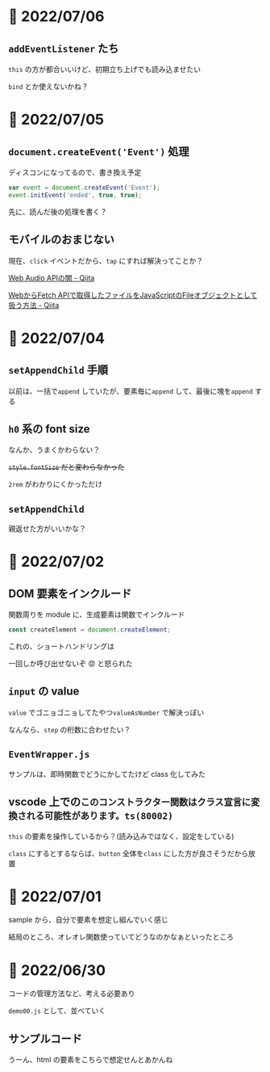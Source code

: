 # 📝 2022/07/06


## `addEventListener` たち

`this` の方が都合いいけど、初期立ち上げでも読み込ませたい


`bind` とか使えないかね？


# 📝 2022/07/05

## `document.createEvent('Event')` 処理

ディスコンになってるので、書き換え予定

``` .js
var event = document.createEvent('Event');
event.initEvent('ended', true, true);
```

先に、読んだ後の処理を書く？

## モバイルのおまじない

現在、`click` イベントだから、`tap` にすれば解決ってことか？


[Web Audio APIの闇 - Qiita](https://qiita.com/zprodev/items/7fcd8335d7e8e613a01f)

[WebからFetch APIで取得したファイルをJavaScriptのFileオブジェクトとして扱う方法 - Qiita](https://qiita.com/riversun/items/284f44b0a9950e9bdae2)






# 📝 2022/07/04

## `setAppendChild` 手順

以前は、一括で`append` していたが、要素毎に`append` して、最後に塊を`append` する

## `h0` 系の font size

なんか、うまくかわらない？

~~`style.fontSize` だと変わらなかった~~

`2rem` がわかりにくかっただけ

## `setAppendChild`

親返せた方がいいかな？

# 📝 2022/07/02

## DOM 要素をインクルード

関数周りを module に、生成要素は関数でインクルード

```.js
const createElement = document.createElement;
```

これの、ショートハンドリングは

一回しか呼び出せないぞ 😡 と怒られた

## `input` の value

`value` でゴニョゴニョしてたやつ`valueAsNumber` で解決っぽい

なんなら、`step` の桁数に合わせたい？

## `EventWrapper.js`

サンプルは、即時関数でどうにかしてたけど class 化してみた

## vscode 上での`このコンストラクター関数はクラス宣言に変換される可能性があります。ts(80002)`

`this` の要素を操作しているから？(読み込みではなく、設定をしている)

`class` にするとするならば、`button` 全体を`class` にした方が良さそうだから放置

# 📝 2022/07/01

sample から、自分で要素を想定し組んでいく感じ

結局のところ、オレオレ関数使っていてどうなのかなぁといったところ

# 📝 2022/06/30

コードの管理方法など、考える必要あり

`demo00.js` として、並べていく

## サンプルコード

うーん、html の要素をこちらで想定せんとあかんね
